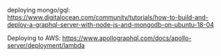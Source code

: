 deploying mongo/gql: https://www.digitalocean.com/community/tutorials/how-to-build-and-deploy-a-graphql-server-with-node-js-and-mongodb-on-ubuntu-18-04

Deploying to AWS: https://www.apollographql.com/docs/apollo-server/deployment/lambda